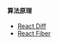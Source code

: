 #### 算法原理

- [React Diff](https://juejin.im/post/5ab7b3a2f265da2378403e57)
- [React Fiber](https://zhuanlan.zhihu.com/p/20346379?refer=purerender)
